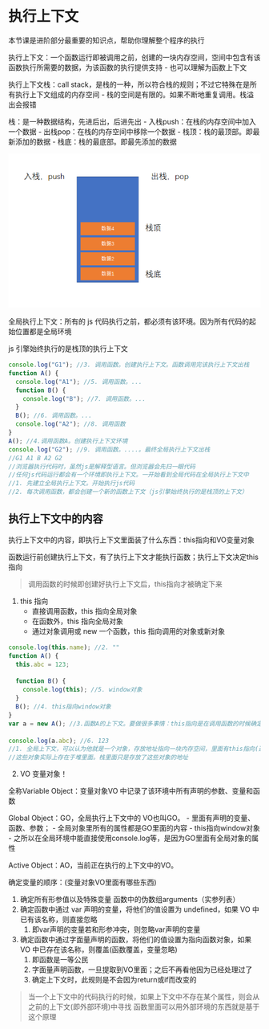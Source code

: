 # 执行上下文

本节课是进阶部分最重要的知识点，帮助你理解整个程序的执行

执行上下文：一个函数运行即被调用之前，创建的一块内存空间，空间中包含有该函数执行所需要的数据，为该函数的执行提供支持
    - 也可以理解为函数上下文

执行上下文栈：call stack，是栈的一种，所以符合栈的规则；不过它特殊在是所有执行上下文组成的内存空间
    - 栈的空间是有限的。如果不断地重复调用。栈溢出会报错

栈：是一种数据结构，先进后出，后进先出
    - 入栈push：在栈的内存空间中加入一个数据
    - 出栈pop：在栈的内存空间中移除一个数据
    - 栈顶：栈的最顶部。即最新添加的数据
    - 栈底：栈的最底部。即最先添加的数据

<img src="./img/栈.png" alt="" />

全局执行上下文：所有的 js 代码执行之前，都必须有该环境。因为所有代码的起始位置都是全局环境

js 引擎始终执行的是栈顶的执行上下文

```js
console.log("G1"); //3. 调用函数。创建执行上下文。函数调用完该执行上下文出栈
function A() {
  console.log("A1"); //5. 调用函数。...
  function B() {
    console.log("B"); //7. 调用函数。...
  }
  B(); //6. 调用函数。...
  console.log("A2"); //8. 调用函数
}
A(); //4.调用函数A。创建执行上下文环境
console.log("G2"); //9. 调用函数。....。最终全局执行上下文出栈
//G1 A1 B A2 G2
//浏览器执行代码时，虽然js是解释型语言。但浏览器会先扫一眼代码
//任何js代码运行都会有一个环境即执行上下文。一开始看到全局代码在全局执行上下文中
//1. 先建立全局执行上下文。开始执行js代码
//2. 每次调用函数，都会创建一个新的函数上下文（js引擎始终执行的是栈顶的上下文）
```

## 执行上下文中的内容

执行上下文中的内容，即执行上下文里面装了什么东西：this指向和VO变量对象

函数运行前创建执行上下文，有了执行上下文才能执行函数；执行上下文决定this指向

> 调用函数的时候即创建好执行上下文后，this指向才被确定下来

1. this 指向
    - 直接调用函数，this 指向全局对象
    - 在函数外，this 指向全局对象
    - 通过对象调用或 new 一个函数，this 指向调用的对象或新对象


```js
console.log(this.name); //2. ""
function A() {
  this.abc = 123;

  function B() {
    console.log(this); //5. window对象
  }
  B(); //4. this指向window对象
}
var a = new A(); //3.函数A的上下文。要做很多事情：this指向是在调用函数的时候确定的，等this指向新对象

console.log(a.abc); //6. 123
//1. 全局上下文，可以认为他就是一个对象，存放地址指向一块内存空间，里面有this指向(遵循规则)和VO
//这些对象实际上存在于堆里面。栈里面只是存放了这些对象的地址
```

2. VO 变量对象！

全称Variable Object：变量对象VO 中记录了该环境中所有声明的参数、变量和函数

Global Object：GO，全局执行上下文中的 VO也叫GO。
    - 里面有声明的变量、函数、参数；
    - 全局对象里所有的属性都是GO里面的内容
    - this指向window对象
    - 之所以在全局环境中能直接使用console.log等，是因为GO里面有全局对象的属性

Active Object：AO，当前正在执行的上下文中的VO。

确定变量的顺序：(变量对象VO里面有哪些东西)
1. 确定所有形参值以及特殊变量 函数中的伪数组arguments（实参列表）
2. 确定函数中通过 var 声明的变量，将他们的值设置为 undefined，如果 VO 中已有该名称，则直接忽略
   1. 即var声明的变量若和形参冲突，则忽略var声明的变量
3. 确定函数中通过字面量声明的函数，将他们的值设置为指向函数对象，如果 VO 中已存在该名称，则覆盖(函数覆盖，变量忽略)
   1. 即函数是一等公民
   2. 字面量声明函数，一旦提取到VO里面；之后不再看他因为已经处理过了
   3. 确定上下文时，此规则是不会因为return或if而改变的

> 当一个上下文中的代码执行的时候，如果上下文中不存在某个属性，则会从之前的上下文(即外部环境)中寻找
> 函数里面可以用外部环境的东西就是基于这个原理
